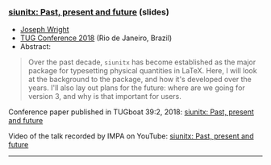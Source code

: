 

### <a href="{{site.baseurl}}/publications/2018-07-21-JAW-TUG-siunitx-slides.pdf" target="_blank">siunitx: Past, present and future</a> (slides)

+ [Joseph Wright]({{site.baseurl}}/about/team/#joseph-wright)
+ [TUG Conference 2018](https://tug.org/tug2018/) (Rio de Janeiro, Brazil)
+ Abstract:

> Over the past decade, `siunitx` has become established as the 
> major package for typesetting physical quantities in LaTeX. Here, I 
> will look at the background to the package, and how it's developed over 
> the years. I'll also lay out plans for the future: where are we going 
> for version 3, and why is that important for users.

Conference paper published in TUGboat 39:2, 2018: <a href="{{site.baseurl}}/publications/2018-JAW-TUB-tb122wright-siunitx.pdf" target="_blank">siunitx: Past, present and future</a>

Video of the talk recorded by IMPA on YouTube:  <a href="https://youtu.be/W0pTeUIoeN0" target="_blank">siunitx: Past, present and future</a> 



***
